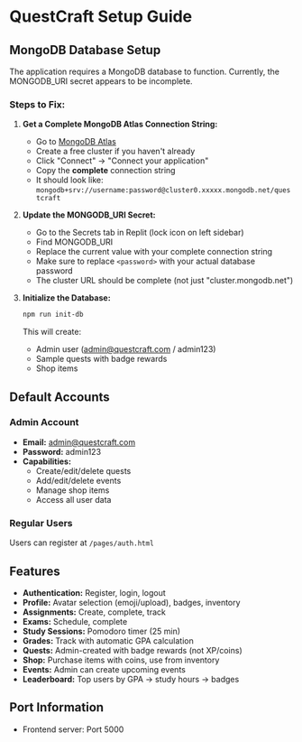 # QuestCraft Setup Guide

## MongoDB Database Setup

The application requires a MongoDB database to function. Currently, the MONGODB_URI secret appears to be incomplete.

### Steps to Fix:

1. **Get a Complete MongoDB Atlas Connection String:**
   - Go to [MongoDB Atlas](https://www.mongodb.com/cloud/atlas)
   - Create a free cluster if you haven't already
   - Click "Connect" → "Connect your application"
   - Copy the **complete** connection string
   - It should look like: `mongodb+srv://username:password@cluster0.xxxxx.mongodb.net/questcraft`

2. **Update the MONGODB_URI Secret:**
   - Go to the Secrets tab in Replit (lock icon on left sidebar)
   - Find MONGODB_URI
   - Replace the current value with your complete connection string
   - Make sure to replace `<password>` with your actual database password
   - The cluster URL should be complete (not just "cluster.mongodb.net")

3. **Initialize the Database:**
   ```bash
   npm run init-db
   ```
   This will create:
   - Admin user (admin@questcraft.com / admin123)
   - Sample quests with badge rewards
   - Shop items

## Default Accounts

### Admin Account
- **Email:** admin@questcraft.com
- **Password:** admin123
- **Capabilities:**
  - Create/edit/delete quests
  - Add/edit/delete events
  - Manage shop items
  - Access all user data

### Regular Users
Users can register at `/pages/auth.html`

## Features

- **Authentication:** Register, login, logout
- **Profile:** Avatar selection (emoji/upload), badges, inventory
- **Assignments:** Create, complete, track
- **Exams:** Schedule, complete
- **Study Sessions:** Pomodoro timer (25 min)
- **Grades:** Track with automatic GPA calculation
- **Quests:** Admin-created with badge rewards (not XP/coins)
- **Shop:** Purchase items with coins, use from inventory
- **Events:** Admin can create upcoming events
- **Leaderboard:** Top users by GPA → study hours → badges

## Port Information
- Frontend server: Port 5000
